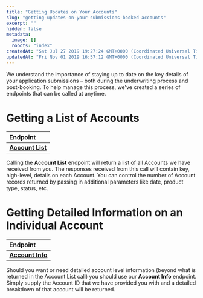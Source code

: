 ```yaml
---
title: "Getting Updates on Your Accounts"
slug: "getting-updates-on-your-submissions-booked-accounts"
excerpt: ""
hidden: false
metadata: 
  image: []
  robots: "index"
createdAt: "Sat Jul 27 2019 19:27:24 GMT+0000 (Coordinated Universal Time)"
updatedAt: "Fri Nov 01 2019 16:57:12 GMT+0000 (Coordinated Universal Time)"
---
```

We understand the importance of staying up to date on the key details of your application submissions – both during the underwriting process and post-booking.  To help manage this process, we've created a series of endpoints that can be called at anytime.

# Getting a List of Accounts

| Endpoint                                       |
| :--------------------------------------------- |
| **[Account List](/linear-v1/linear-api-v1-schema.html#tag//Accounts/operation/IdeaApi_GetAccountList)** |

Calling the **Account List** endpoint will return a list of all Accounts we have received from you.  The responses received from this call will contain key, high-level, details on each Account.  You can control the number of Account records returned by passing in additional parameters like date, product type, status, etc.

# Getting Detailed Information on an Individual Account

| Endpoint                                       |
| :--------------------------------------------- |
| **[Account Info](/linear-v1/linear-api-v1-schema.html#tag/Accounts/operation/IdeaApi_GetAccountInfo)** |

Should you want or need detailed account level information (beyond what is returned in the Account List call) you should use our **Account Info** endpoint. Simply supply the Account ID that we have provided you with and a detailed breakdown of that account will be returned.
